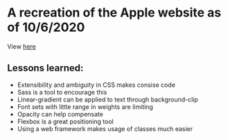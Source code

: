 # A recreation of the Apple website as of 10/6/2020
View [here](https://web.archive.org/web/20201006001048/https://www.apple.com/)
## Lessons learned:
- Extensibility and ambiguity in CSS makes consise code
- Sass is a tool to encourage this
- Linear-gradient can be applied to text through background-clip
- Font sets with little range in weights are limiting
- Opacity can help compensate
- Flexbox is a great positioning tool
- Using a web framework makes usage of classes much easier